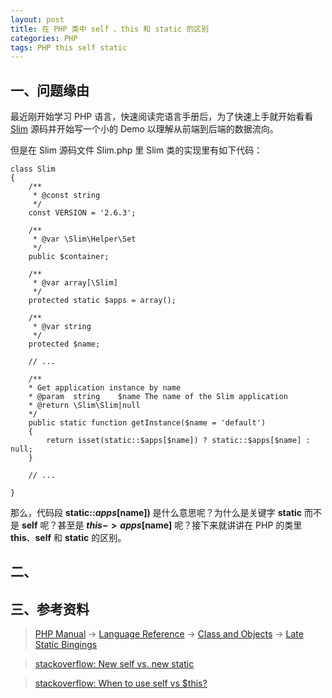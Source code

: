 ```yaml
---
layout: post
title: 在 PHP 类中 self 、this 和 static 的区别 
categories: PHP
tags: PHP this self static
---
```


## 一、问题缘由

最近刚开始学习 PHP 语言，快速阅读完语言手册后，为了快速上手就开始看看 [Slim](http://www.slimframework.com/) 源码并开始写一个小的 Demo 以理解从前端到后端的数据流向。

但是在 Slim 源码文件 Slim.php 里 Slim 类的实现里有如下代码：

	class Slim
	{
	    /**
	     * @const string
	     */
	    const VERSION = '2.6.3';
	
	    /**
	     * @var \Slim\Helper\Set
	     */
	    public $container;
	
	    /**
	     * @var array[\Slim]
	     */
	    protected static $apps = array();
	
	    /**
	     * @var string
	     */
	    protected $name;
	
	    // ...
	    
	    /**
        * Get application instance by name
        * @param  string    $name The name of the Slim application
        * @return \Slim\Slim|null
        */
        public static function getInstance($name = 'default')
        {
            return isset(static::$apps[$name]) ? static::$apps[$name] : null;
        }
        
        // ...
        
    }
    
那么，代码段 **static::$apps[$name])** 是什么意思呢？为什么是关键字 **static** 而不是 **self** 呢？甚至是 **$this->apps[$name]** 呢？接下来就讲讲在 PHP 的类里 **this**、**self** 和 **static** 的区别。

<!--more-->
    
## 二、

## 三、参考资料

> [PHP Manual](http://php.net/manual/en/index.php) -> [Language Reference](http://php.net/manual/en/langref.php) -> [Class and Objects](http://php.net/manual/en/language.oop5.php) -> [Late Static Bingings](http://php.net/manual/en/language.oop5.late-static-bindings.php)

> [stackoverflow: New self vs. new static](http://stackoverflow.com/questions/5197300/new-self-vs-new-static)

> [stackoverflow: When to use self vs $this?](http://stackoverflow.com/questions/151969/when-to-use-self-vs-this)